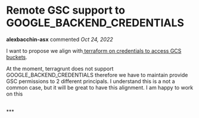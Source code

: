 # Remote GSC support to GOOGLE_BACKEND_CREDENTIALS

**alexbacchin-asx** commented *Oct 24, 2022*

I want to propose we align with[ terraform on credentials to access GCS buckets](https://developer.hashicorp.com/terraform/language/settings/backends/gcs#configuration-variables). 

At the moment, terragrunt does not support GOOGLE_BACKEND_CREDENTIALS therefore we have to maintain provide GSC permissions to 2 different principals. I understand this is a not a common case, but it will be great to have this alignment. I am happy to work on this 

<br />
***


